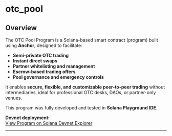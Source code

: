 # otc_pool

## Overview

The OTC Pool Program is a Solana-based smart contract (program) built using **Anchor**, designed to facilitate:

- **Semi-private OTC trading**
- **Instant direct swaps**
- **Partner whitelisting and management**
- **Escrow-based trading offers**
- **Pool governance and emergency controls**

It enables **secure, flexible, and customizable peer-to-peer trading** without intermediaries, ideal for professional OTC desks, DAOs, or partner-only venues.

This program was fully developed and tested in **Solana Playground IDE**.

**Devnet deployment:**  
[View Program on Solana Devnet Explorer](https://explorer.solana.com/address/9s97f1eHD71SCRWCFVucTdEUPwwHEcPxWV9fDqE67EME?cluster=devnet)

---
